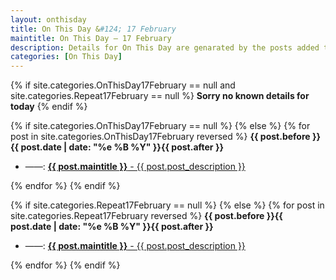 ```yaml
---
layout: onthisday
title: On This Day &#124; 17 February
maintitle: On This Day — 17 February
description: Details for On This Day are genarated by the posts added to the website so the content is subject to changes/updates over time.
categories: [On This Day]
---
```


{% if site.categories.OnThisDay17February == null and site.categories.Repeat17February == null %}
<strong>Sorry no known details for today</strong>
{% endif %}

{% if site.categories.OnThisDay17February == null %}
{% else %}
{% for post in site.categories.OnThisDay17February reversed %}
<strong>{{ post.before }}{{ post.date | date: "%e %B %Y" }}{{ post.after }}</strong>
<ul>
<li> ——: <a href="{{ post.url }}"><strong>{{ post.maintitle }}</strong> - {{ post.post_description }}</a></li>
</ul>
{% endfor %}
{% endif %}

{% if site.categories.Repeat17February == null %}
{% else %}
{% for post in site.categories.Repeat17February reversed %}
<strong>{{ post.before }}{{ post.date | date: "%e %B %Y" }}{{ post.after }}</strong>
<ul>
<li> ——: <a href="{{ post.url }}"><strong>{{ post.maintitle }}</strong> - {{ post.post_description }}</a></li>
</ul>
{% endfor %}
{% endif %}
